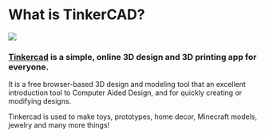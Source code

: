 # What is TinkerCAD?

[![](https://camo.githubusercontent.com/5f425fcd4a0efeab928118c2b331b45bf0f25e75/68747470733a2f2f7777772e74696e6b65726361642e636f6d2f696d672f726564657369676e2f54696e6b6572436c69702e676966)](https://camo.githubusercontent.com/5f425fcd4a0efeab928118c2b331b45bf0f25e75/68747470733a2f2f7777772e74696e6b65726361642e636f6d2f696d672f726564657369676e2f54696e6b6572436c69702e676966)



### [Tinkercad](https://www.tinkercad.com/) is a simple, online 3D design and 3D printing app for everyone.

It is a free browser-based 3D design and modeling tool that an excellent introduction tool to Computer Aided Design, and for quickly creating or modifying designs.

Tinkercad is used to make toys, prototypes, home decor, Minecraft models, jewelry and many more things!

### 

